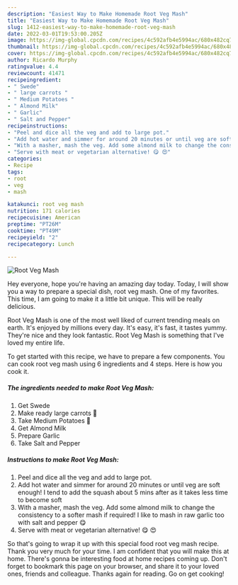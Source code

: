 ```yaml
---
description: "Easiest Way to Make Homemade Root Veg Mash"
title: "Easiest Way to Make Homemade Root Veg Mash"
slug: 1412-easiest-way-to-make-homemade-root-veg-mash
date: 2022-03-01T19:53:00.205Z
image: https://img-global.cpcdn.com/recipes/4c592afb4e5994ac/680x482cq70/root-veg-mash-recipe-main-photo.jpg
thumbnail: https://img-global.cpcdn.com/recipes/4c592afb4e5994ac/680x482cq70/root-veg-mash-recipe-main-photo.jpg
cover: https://img-global.cpcdn.com/recipes/4c592afb4e5994ac/680x482cq70/root-veg-mash-recipe-main-photo.jpg
author: Ricardo Murphy
ratingvalue: 4.4
reviewcount: 41471
recipeingredient:
- " Swede"
- " large carrots "
- " Medium Potatoes "
- " Almond Milk"
- " Garlic"
- " Salt and Pepper"
recipeinstructions:
- "Peel and dice all the veg and add to large pot."
- "Add hot water and simmer for around 20 minutes or until veg are soft enough! I tend to add the squash about 5 mins after as it takes less time to become soft"
- "With a masher, mash the veg. Add some almond milk to change the consistency to a softer mash if required! I like to mash in raw garlic too with salt and pepper 😋"
- "Serve with meat or vegetarian alternative! 😋 😍"
categories:
- Recipe
tags:
- root
- veg
- mash

katakunci: root veg mash 
nutrition: 171 calories
recipecuisine: American
preptime: "PT26M"
cooktime: "PT49M"
recipeyield: "2"
recipecategory: Lunch

---
```



![Root Veg Mash](https://img-global.cpcdn.com/recipes/4c592afb4e5994ac/680x482cq70/root-veg-mash-recipe-main-photo.jpg)

Hey everyone, hope you're having an amazing day today. Today, I will show you a way to prepare a special dish, root veg mash. One of my favorites. This time, I am going to make it a little bit unique. This will be really delicious.

Root Veg Mash is one of the most well liked of current trending meals on earth. It's enjoyed by millions every day. It's easy, it's fast, it tastes yummy. They're nice and they look fantastic. Root Veg Mash is something that I've loved my entire life.




To get started with this recipe, we have to prepare a few components. You can cook root veg mash using 6 ingredients and 4 steps. Here is how you cook it.

<!--inarticleads1-->

##### The ingredients needed to make Root Veg Mash:

1. Get  Swede
1. Make ready  large carrots 🥕
1. Take  Medium Potatoes 🥔
1. Get  Almond Milk
1. Prepare  Garlic
1. Take  Salt and Pepper




<!--inarticleads2-->

##### Instructions to make Root Veg Mash:

1. Peel and dice all the veg and add to large pot.
1. Add hot water and simmer for around 20 minutes or until veg are soft enough! I tend to add the squash about 5 mins after as it takes less time to become soft
1. With a masher, mash the veg. Add some almond milk to change the consistency to a softer mash if required! I like to mash in raw garlic too with salt and pepper 😋
1. Serve with meat or vegetarian alternative! 😋 😍




So that's going to wrap it up with this special food root veg mash recipe. Thank you very much for your time. I am confident that you will make this at home. There's gonna be interesting food at home recipes coming up. Don't forget to bookmark this page on your browser, and share it to your loved ones, friends and colleague. Thanks again for reading. Go on get cooking!
